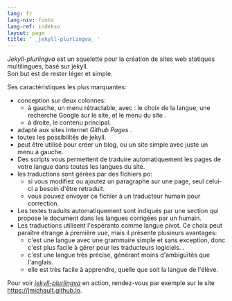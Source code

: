 ```yaml
---
lang: fr
lang-niv: fonto
lang-ref: indekso
layout: page
title: ' _jekyll-plurlingva_ '
---
```


 _Jekyll-plurlingva_ est un squelette pour la création de sites web statiques multilingues, basé sur jekyll.  
Son but est de rester léger et simple.

Ses caractéristiques les plus marquantes:

 * conception sur deux colonnes:
   * à gauche, un menu rétractable, avec : le choix de la langue, une recherche Google sur le site, et le menu du site .
   * à droite, le contenu principal.
 * adapté aux sites Internet _Github Pages_ .
 * toutes les possibilités de jekyll.
 * peut être utilisé pour créer un blog, ou un site simple avec juste un menu à gauche.
 * Des scripts vous permettent de traduire automatiquement les pages de votre langue dans toutes les langues du site.
 * les traductions sont gérées par des fichiers po:
   * si vous modifiez ou ajoutez un paragraphe sur une page, seul celui-ci a besoin d'être retraduit.
   * vous pouvez envoyer ce fichier à un traducteur humain pour correction.
 * Les textes traduits automatiquement sont indiqués par une section qui propose le document dans les langues corrigées par un humain.
 * Les traductions utilisent l'espéranto comme langue pivot. Ce choix peut paraître étrange à première vue, mais il présente plusieurs avantages:
   * c'est une langue avec une grammaire simple et sans exception, donc c'est plus facile à gérer pour les traducteurs logiciels. .
   * c'est une langue très précise, générant moins d'ambiguïtés que l'anglais.
   * elle est très facile à apprendre, quelle que soit la langue de l'élève.

Pour voir [_jekyll-plurlingva_](https://github.com/jmichault/jekyll-plurlingva) en action, rendez-vous par exemple sur le site <https://jmichault.github.io>.

